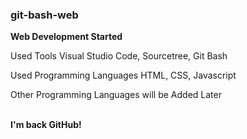 ### git-bash-web
<strong>Web Development Started</strong>
<p>Used Tools Visual Studio Code, Sourcetree, Git Bash</p>
<p>Used Programming Languages HTML, CSS, Javascript</p>
<p>Other Programming Languages will be Added Later</p>
<br />
<strong>I'm back GitHub!</strong>